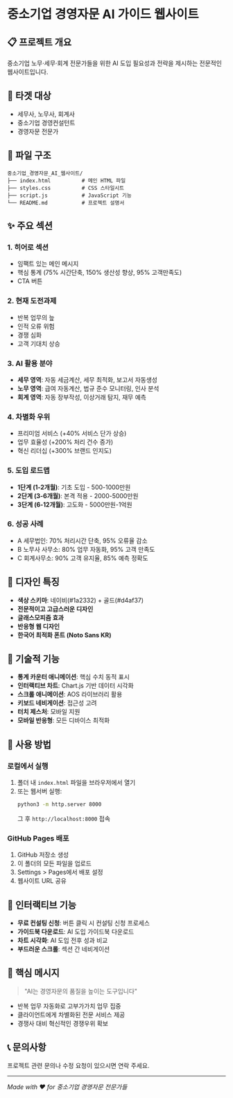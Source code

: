 # 중소기업 경영자문 AI 가이드 웹사이트

## 📋 프로젝트 개요
중소기업 노무·세무·회계 전문가들을 위한 AI 도입 필요성과 전략을 제시하는 전문적인 웹사이트입니다.

## 🎯 타겟 대상
- 세무사, 노무사, 회계사
- 중소기업 경영컨설턴트  
- 경영자문 전문가

## 📁 파일 구조
```
중소기업_경영자문_AI_웹사이트/
├── index.html          # 메인 HTML 파일
├── styles.css          # CSS 스타일시트
├── script.js           # JavaScript 기능
└── README.md           # 프로젝트 설명서
```

## ✨ 주요 섹션

### 1. 히어로 섹션
- 임팩트 있는 메인 메시지
- 핵심 통계 (75% 시간단축, 150% 생산성 향상, 95% 고객만족도)
- CTA 버튼

### 2. 현재 도전과제
- 반복 업무의 늪
- 인적 오류 위험
- 경쟁 심화
- 고객 기대치 상승

### 3. AI 활용 분야
- **세무 영역**: 자동 세금계산, 세무 최적화, 보고서 자동생성
- **노무 영역**: 급여 자동계산, 법규 준수 모니터링, 인사 분석
- **회계 영역**: 자동 장부작성, 이상거래 탐지, 재무 예측

### 4. 차별화 우위
- 프리미엄 서비스 (+40% 서비스 단가 상승)
- 업무 효율성 (+200% 처리 건수 증가)
- 혁신 리더십 (+300% 브랜드 인지도)

### 5. 도입 로드맵
- **1단계 (1-2개월)**: 기초 도입 - 500-1000만원
- **2단계 (3-6개월)**: 본격 적용 - 2000-5000만원
- **3단계 (6-12개월)**: 고도화 - 5000만원-1억원

### 6. 성공 사례
- A 세무법인: 70% 처리시간 단축, 95% 오류율 감소
- B 노무사 사무소: 80% 업무 자동화, 95% 고객 만족도
- C 회계사무소: 90% 고객 유지율, 85% 예측 정확도

## 🎨 디자인 특징
- **색상 스키마**: 네이비(#1a2332) + 골드(#d4af37)
- **전문적이고 고급스러운 디자인**
- **글래스모피즘 효과**
- **반응형 웹 디자인**
- **한국어 최적화 폰트 (Noto Sans KR)**

## 🔧 기술적 기능
- **통계 카운터 애니메이션**: 핵심 수치 동적 표시
- **인터랙티브 차트**: Chart.js 기반 데이터 시각화
- **스크롤 애니메이션**: AOS 라이브러리 활용
- **키보드 네비게이션**: 접근성 고려
- **터치 제스처**: 모바일 지원
- **모바일 반응형**: 모든 디바이스 최적화

## 🚀 사용 방법

### 로컬에서 실행
1. 폴더 내 `index.html` 파일을 브라우저에서 열기
2. 또는 웹서버 실행:
   ```bash
   python3 -m http.server 8000
   ```
   그 후 `http://localhost:8000` 접속

### GitHub Pages 배포
1. GitHub 저장소 생성
2. 이 폴더의 모든 파일을 업로드
3. Settings > Pages에서 배포 설정
4. 웹사이트 URL 공유

## 📱 인터랙티브 기능
- **무료 컨설팅 신청**: 버튼 클릭 시 컨설팅 신청 프로세스
- **가이드북 다운로드**: AI 도입 가이드북 다운로드
- **차트 시각화**: AI 도입 전후 성과 비교
- **부드러운 스크롤**: 섹션 간 네비게이션

## 🎯 핵심 메시지
> "AI는 경영자문의 품질을 높이는 도구입니다"

- 반복 업무 자동화로 고부가가치 업무 집중
- 클라이언트에게 차별화된 전문 서비스 제공  
- 경쟁사 대비 혁신적인 경쟁우위 확보

## 📞 문의사항
프로젝트 관련 문의나 수정 요청이 있으시면 연락 주세요.

---

*Made with ❤️ for 중소기업 경영자문 전문가들*
